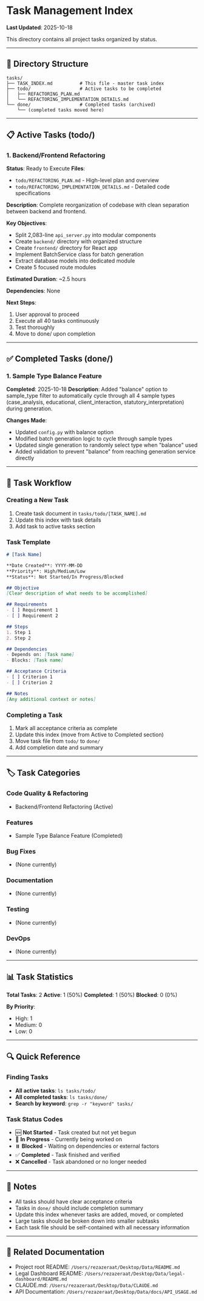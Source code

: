 # Task Management Index

**Last Updated**: 2025-10-18

This directory contains all project tasks organized by status.

---

## 📁 Directory Structure

```
tasks/
├── TASK_INDEX.md          # This file - master task index
├── todo/                  # Active tasks to be completed
│   ├── REFACTORING_PLAN.md
│   └── REFACTORING_IMPLEMENTATION_DETAILS.md
└── done/                  # Completed tasks (archived)
    └── (completed tasks moved here)
```

---

## 📋 Active Tasks (todo/)

### 1. Backend/Frontend Refactoring
**Status**: Ready to Execute
**Files**:
- `todo/REFACTORING_PLAN.md` - High-level plan and overview
- `todo/REFACTORING_IMPLEMENTATION_DETAILS.md` - Detailed code specifications

**Description**: Complete reorganization of codebase with clean separation between backend and frontend.

**Key Objectives**:
- Split 2,083-line `api_server.py` into modular components
- Create `backend/` directory with organized structure
- Create `frontend/` directory for React app
- Implement BatchService class for batch generation
- Extract database models into dedicated module
- Create 5 focused route modules

**Estimated Duration**: ~2.5 hours

**Dependencies**: None

**Next Steps**:
1. User approval to proceed
2. Execute all 40 tasks continuously
3. Test thoroughly
4. Move to done/ upon completion

---

## ✅ Completed Tasks (done/)

### 1. Sample Type Balance Feature
**Completed**: 2025-10-18
**Description**: Added "balance" option to sample_type filter to automatically cycle through all 4 sample types (case_analysis, educational, client_interaction, statutory_interpretation) during generation.

**Changes Made**:
- Updated `config.py` with balance option
- Modified batch generation logic to cycle through sample types
- Updated single generation to randomly select type when "balance" used
- Added validation to prevent "balance" from reaching generation service directly

---

## 📝 Task Workflow

### Creating a New Task
1. Create task document in `tasks/todo/[TASK_NAME].md`
2. Update this index with task details
3. Add task to active tasks section

### Task Template
```markdown
# [Task Name]

**Date Created**: YYYY-MM-DD
**Priority**: High/Medium/Low
**Status**: Not Started/In Progress/Blocked

## Objective
[Clear description of what needs to be accomplished]

## Requirements
- [ ] Requirement 1
- [ ] Requirement 2

## Steps
1. Step 1
2. Step 2

## Dependencies
- Depends on: [Task name]
- Blocks: [Task name]

## Acceptance Criteria
- [ ] Criterion 1
- [ ] Criterion 2

## Notes
[Any additional context or notes]
```

### Completing a Task
1. Mark all acceptance criteria as complete
2. Update this index (move from Active to Completed section)
3. Move task file from `todo/` to `done/`
4. Add completion date and summary

---

## 🏷️ Task Categories

### Code Quality & Refactoring
- Backend/Frontend Refactoring (Active)

### Features
- Sample Type Balance Feature (Completed)

### Bug Fixes
- (None currently)

### Documentation
- (None currently)

### Testing
- (None currently)

### DevOps
- (None currently)

---

## 📊 Task Statistics

**Total Tasks**: 2
**Active**: 1 (50%)
**Completed**: 1 (50%)
**Blocked**: 0 (0%)

**By Priority**:
- High: 1
- Medium: 0
- Low: 0

---

## 🔍 Quick Reference

### Finding Tasks
- **All active tasks**: `ls tasks/todo/`
- **All completed tasks**: `ls tasks/done/`
- **Search by keyword**: `grep -r "keyword" tasks/`

### Task Status Codes
- 🆕 **Not Started** - Task created but not yet begun
- 🔄 **In Progress** - Currently being worked on
- ⏸️ **Blocked** - Waiting on dependencies or external factors
- ✅ **Completed** - Task finished and verified
- ❌ **Cancelled** - Task abandoned or no longer needed

---

## 📝 Notes

- All tasks should have clear acceptance criteria
- Tasks in `done/` should include completion summary
- Update this index whenever tasks are added, moved, or completed
- Large tasks should be broken down into smaller subtasks
- Each task file should be self-contained with all necessary information

---

## 🔗 Related Documentation

- Project root README: `/Users/rezazeraat/Desktop/Data/README.md`
- Legal Dashboard README: `/Users/rezazeraat/Desktop/Data/legal-dashboard/README.md`
- CLAUDE.md: `/Users/rezazeraat/Desktop/Data/CLAUDE.md`
- API Documentation: `/Users/rezazeraat/Desktop/Data/docs/API_USAGE.md`
